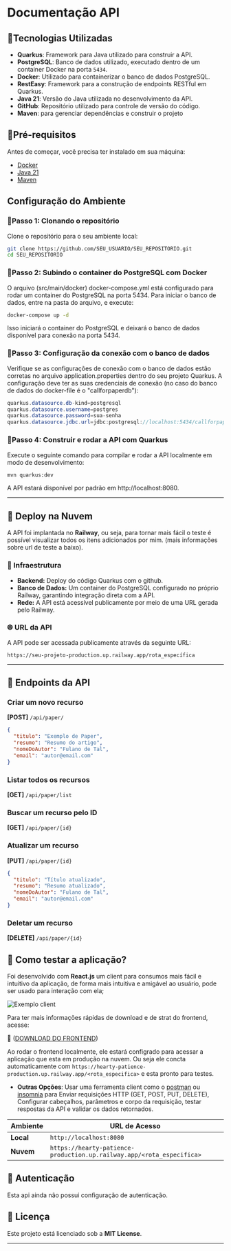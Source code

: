 # Documentação API 

## 📌Tecnologias Utilizadas
- **Quarkus**: Framework para Java utilizado para construir a API.
- **PostgreSQL**: Banco de dados utilizado, executado dentro de um container Docker na porta `5434`.
- **Docker**: Utilizado para containerizar o banco de dados PostgreSQL.
- **RestEasy**: Framework para a construção de endpoints RESTful em Quarkus.
- **Java 21**: Versão do Java utilizada no desenvolvimento da API.
- **GitHub**: Repositório utilizado para controle de versão do código.
- **Maven**: para gerenciar dependências e construir o projeto

## 📌Pré-requisitos

Antes de começar, você precisa ter instalado em sua máquina:
- [Docker](https://www.docker.com/products/docker-desktop)
- [Java 21](https://jdk.java.net/21/)
- [Maven](https://maven.apache.org/install.html)

## Configuração do Ambiente

### 📌Passo 1: Clonando o repositório

Clone o repositório para o seu ambiente local:

```bash
git clone https://github.com/SEU_USUARIO/SEU_REPOSITORIO.git
cd SEU_REPOSITORIO
```

### 📌Passo 2: Subindo o container do PostgreSQL com Docker
O arquivo (src/main/docker) docker-compose.yml está configurado para rodar um container do PostgreSQL na porta 5434. Para iniciar o banco de dados, entre na pasta do arquivo, e execute:

``` bash
docker-compose up -d
```
Isso iniciará o container do PostgreSQL e deixará o banco de dados disponível para conexão na porta 5434.

### 📌Passo 3: Configuração da conexão com o banco de dados
Verifique se as configurações de conexão com o banco de dados estão corretas no arquivo application.properties dentro do seu projeto Quarkus. A configuração deve ter as suas credenciais de conexão (no caso do banco de dados do docker-file é o "callforpaperdb"):

``` java
quarkus.datasource.db-kind=postgresql
quarkus.datasource.username=postgres
quarkus.datasource.password=sua-senha
quarkus.datasource.jdbc.url=jdbc:postgresql://localhost:5434/callforpaperdb
``` 

### 📌Passo 4: Construir e rodar a API com Quarkus
Execute o seguinte comando para compilar e rodar a API localmente em modo de desenvolvimento:

``` bash
mvn quarkus:dev
```
A API estará disponível por padrão em http://localhost:8080.

---

## 📌 Deploy na Nuvem  
A API foi implantada no **Railway**, ou seja, para tornar mais fácil o teste é possível visualizar todos os itens adicionados por mim. (mais informações sobre url de teste a baixo).

### 🚀 Infraestrutura
- **Backend:** Deploy do código Quarkus com o github.
- **Banco de Dados:** Um container do PostgreSQL configurado no próprio Railway, garantindo integração direta com a API.
- **Rede:** A API está acessível publicamente por meio de uma URL gerada pelo Railway.

### 🌐 URL da API
A API pode ser acessada publicamente através da seguinte URL:

```
https://seu-projeto-production.up.railway.app/rota_específica
```
---
## 📌 Endpoints da API  
### Criar um novo recurso  
**[POST]** `/api/paper/`  
```json
{
  "titulo": "Exemplo de Paper",
  "resumo": "Resumo do artigo",
  "nomeDoAutor": "Fulano de Tal",
  "email": "autor@email.com"
}
```

###  Listar todos os recursos  
**[GET]** `/api/paper/list`  

###  Buscar um recurso pelo ID  
**[GET]** `/api/paper/{id}`  

###  Atualizar um recurso  
**[PUT]** `/api/paper/{id}`  
```json
{
  "titulo": "Título atualizado",
  "resumo": "Resumo atualizado",
  "nomeDoAutor": "Fulano de Tal",
  "email": "autor@email.com"
}
```

###  Deletar um recurso  
**[DELETE]** `/api/paper/{id}`  

## 📌 Como testar a aplicação?
Foi desenvolvido com **React.js** um client para consumos mais fácil e intuitivo da aplicação, de forma mais intuitiva e amigável ao usuário, pode ser usado para interação com ela;

![Exemplo client](https://github.com/user-attachments/assets/0c6f4fb3-7702-46a0-980d-372641539b85)

Para ter mais informações rápidas de download e de strat do frontend, acesse:

🔗 ([DOWNLOAD DO FRONTEND](https://github.com/phedrohenrick/reactJS_desafioCFP_client))

Ao rodar o frontend localmente, ele estará configrado para acessar a aplicação que esta em produção na nuvem. Ou seja ele concta automaticamente com  `https://hearty-patience-production.up.railway.app/<rota_especifica>` e esta pronto para testes.

- **Outras Opções**:
 Usar uma ferramenta client como o [postman](https://www.postman.com/) ou [insomnia](https://insomnia.rest/) para Enviar requisições HTTP (GET, POST, PUT, DELETE), Configurar cabeçalhos, parâmetros e corpo da requisição, testar respostas da API e validar os dados retornados.


| Ambiente  | URL de Acesso                        |
|-----------|--------------------------------------|
| **Local** | `http://localhost:8080`             |
| **Nuvem** | `https://hearty-patience-production.up.railway.app/<rota_especifica>` |




## 📌 Autenticação 
Esta api ainda não possui configuração de autenticação.


## 📌 Licença  
Este projeto está licenciado sob a **MIT License**.  

---

